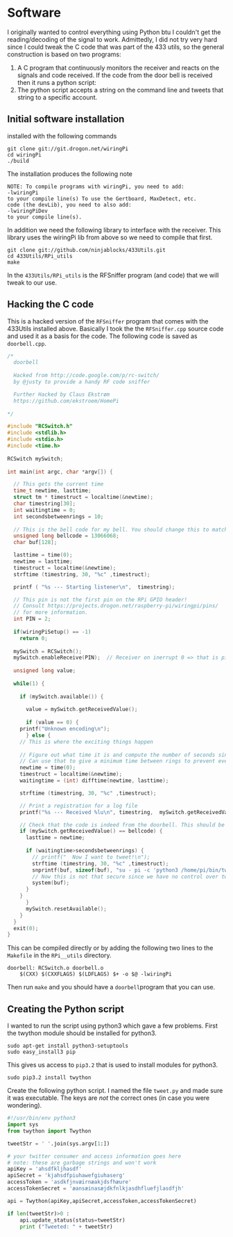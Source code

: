# Software

I originally wanted to control everything using Python btu I couldn't
get the reading/decoding of the signal to work. Admittedly, I did not
try very hard since I could tweak the C code that was part of the 433
utils, so the general construction is based on two programs:

1. A C program that continuously monitors the receiver and reacts on
   the signals and code received. If the code from the door bell is
   received then it runs a python script:
2. The python script accepts a string on the command line and tweets
that string to a specific account.


## Initial software installation

installed with the following commands

```
git clone git://git.drogon.net/wiringPi
cd wiringPi
./build
```
The installation produces the following note
```
NOTE: To compile programs with wiringPi, you need to add:
-lwiringPi
to your compile line(s) To use the Gertboard, MaxDetect, etc.
code (the devLib), you need to also add:
-lwiringPiDev
to your compile line(s).
```


In addition we need the following library to interface with the
receiver. This library uses the wiringPi lib from above so we need to
compile that first.

```
git clone git://github.com/ninjablocks/433Utils.git
cd 433Utils/RPi_utils
make
```

In the `433Utils/RPi_utils` is the RFSniffer program (and code) that
we will tweak to our use.


## Hacking the C code

This is a hacked version of the `RFSniffer` program that comes with
the 433Utils installed above. Basically I took the the `RFSniffer.cpp`
source code and used it as a basis for the  code.  The following code
is saved as `doorbell.cpp`.

```cpp
/*
  doorbell
  
  Hacked from http://code.google.com/p/rc-switch/  
  by @justy to provide a handy RF code sniffer

  Further Hacked by Claus Ekstrøm
  https://github.com/ekstroem/HomePi
  
*/

#include "RCSwitch.h"
#include <stdlib.h>
#include <stdio.h>
#include <time.h>     
     
RCSwitch mySwitch;
 
int main(int argc, char *argv[]) {

  // This gets the current time
  time_t newtime, lasttime;
  struct tm * timestruct = localtime(&newtime);
  char timestring[30];
  int waitingtime = 0;
  int secondsbetweenrings = 10;
  
  // This is the bell code for my bell. You should change this to match your own door bell
  unsigned long bellcode = 13066068;  
  char buf[128];

  lasttime = time(0);
  newtime = lasttime;
  timestruct = localtime(&newtime);
  strftime (timestring, 30, "%c" ,timestruct);

  printf ( "%s --- Starting listener\n",  timestring);

  // This pin is not the first pin on the RPi GPIO header!
  // Consult https://projects.drogon.net/raspberry-pi/wiringpi/pins/
  // for more information.
  int PIN = 2;
  
  if(wiringPiSetup() == -1)
    return 0;
  
  mySwitch = RCSwitch();
  mySwitch.enableReceive(PIN);  // Receiver on inerrupt 0 => that is pin #2
  
  unsigned long value;
  
  while(1) {
    
    if (mySwitch.available()) {
      
      value = mySwitch.getReceivedValue();
      
      if (value == 0) {
	printf("Unknown encoding\n");
      } else {    
	// This is where the exciting things happen
	
	// Figure out what time it is and compute the number of seconds since last ring
	// Can use that to give a minimum time between rings to prevent events from "ghosting" or noise
	newtime = time(0);
	timestruct = localtime(&newtime);
	waitingtime = (int) difftime(newtime, lasttime);

	strftime (timestring, 30, "%c" ,timestruct);

	// Print a registration for a log file   
	printf("%s --- Received %lu\n", timestring,  mySwitch.getReceivedValue());

	// Check that the code is indeed from the doorbell. This should be changed depending on the actual door bell signal
	if (mySwitch.getReceivedValue() == bellcode) {
	  lasttime = newtime; 
	
	  if (waitingtime>secondsbetweenrings) {	    
	    // printf("  Now I want to tweet!\n");
	    strftime (timestring, 30, "%c" ,timestruct);
	    snprintf(buf, sizeof(buf), "su - pi -c 'python3 /home/pi/bin/tweet.py Ding Dong! Door bell rang on %s'", timestring);
	    // Now this is not that secure since we have no control over tweet.py
	    system(buf);
	  }
	}	
      }      
      mySwitch.resetAvailable();      
    }  
  }
  exit(0);
}
```
This can be compiled directly or by adding the following two lines to
  the `Makefile` in the `RPi__utils` directory. 
```
doorbell: RCSwitch.o doorbell.o
	$(CXX) $(CXXFLAGS) $(LDFLAGS) $+ -o $@ -lwiringPi
```
Then run `make` and you should have a `doorbell`program that you can use.


## Creating the Python script

I wanted to run the script using python3 which gave a few
problems. First the twython module should be installed for python3.

```
sudo apt-get install python3-setuptools
sudo easy_install3 pip
```
This gives us access to `pip3.2` that is used to install modules for
python3.

```
sudo pip3.2 install twython
```

Create the following python script. I named the file `tweet.py` and
made sure it was executable. The keys are *not* the correct ones (in
case you were wondering).

```python
#!/usr/bin/env python3
import sys
from twython import Twython

tweetStr = ' '.join(sys.argv[1:])

# your twitter consumer and access information goes here
# note: these are garbage strings and won't work
apiKey = 'ahsdfkljhasdf'
apiSecret = 'kjahsdfpiuhawefgiuhaserg'
accessToken = 'asdkfjnvæirnæakjdsfhæure'
accessTokenSecret = 'æansæinasæjdkfnlkjasdhfluefjlasdfjh'

api = Twython(apiKey,apiSecret,accessToken,accessTokenSecret)

if len(tweetStr)>0 :
    api.update_status(status=tweetStr)
    print ("Tweeted: " + tweetStr)
```


